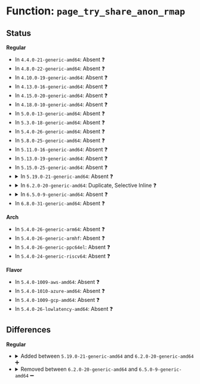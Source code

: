 # Function: <code>page_try_share_anon_rmap</code>

## Status
<b>Regular</b>
<ul>
<li>
In <code>4.4.0-21-generic-amd64</code>: Absent ❓
</li>
<li>
In <code>4.8.0-22-generic-amd64</code>: Absent ❓
</li>
<li>
In <code>4.10.0-19-generic-amd64</code>: Absent ❓
</li>
<li>
In <code>4.13.0-16-generic-amd64</code>: Absent ❓
</li>
<li>
In <code>4.15.0-20-generic-amd64</code>: Absent ❓
</li>
<li>
In <code>4.18.0-10-generic-amd64</code>: Absent ❓
</li>
<li>
In <code>5.0.0-13-generic-amd64</code>: Absent ❓
</li>
<li>
In <code>5.3.0-18-generic-amd64</code>: Absent ❓
</li>
<li>
In <code>5.4.0-26-generic-amd64</code>: Absent ❓
</li>
<li>
In <code>5.8.0-25-generic-amd64</code>: Absent ❓
</li>
<li>
In <code>5.11.0-16-generic-amd64</code>: Absent ❓
</li>
<li>
In <code>5.13.0-19-generic-amd64</code>: Absent ❓
</li>
<li>
In <code>5.15.0-25-generic-amd64</code>: Absent ❓
</li>
<li>
<details>
<summary>In <code>5.19.0-21-generic-amd64</code>: Absent ❓</summary>

```json
{
  "name": "page_try_share_anon_rmap",
  "collision_type": "Static Duplication",
  "inline_type": "Full",
  "funcs": [
    {
      "addr": 18446744071582377849,
      "name": "page_try_share_anon_rmap",
      "external": false,
      "loc": "include/linux/rmap.h:285",
      "file": "mm/rmap.c",
      "inline": "declared, inlined",
      "caller_inline": [
        "mm/rmap.c:try_to_migrate_one",
        "mm/rmap.c:try_to_migrate_one",
        "mm/rmap.c:try_to_unmap_one"
      ],
      "caller_func": []
    },
    {
      "addr": 18446744071582648419,
      "name": "page_try_share_anon_rmap",
      "external": false,
      "loc": "include/linux/rmap.h:285",
      "file": "mm/ksm.c",
      "inline": "declared, inlined",
      "caller_inline": [
        "mm/ksm.c:write_protect_page"
      ],
      "caller_func": []
    },
    {
      "addr": 18446744071582743094,
      "name": "page_try_share_anon_rmap",
      "external": false,
      "loc": "include/linux/rmap.h:285",
      "file": "mm/migrate_device.c",
      "inline": "declared, inlined",
      "caller_inline": [
        "mm/migrate_device.c:migrate_vma_collect_pmd"
      ],
      "caller_func": []
    },
    {
      "addr": 18446744071582784530,
      "name": "page_try_share_anon_rmap",
      "external": false,
      "loc": "include/linux/rmap.h:285",
      "file": "mm/huge_memory.c",
      "inline": "declared, inlined",
      "caller_inline": [
        "mm/huge_memory.c:set_pmd_migration_entry",
        "mm/huge_memory.c:__split_huge_pmd_locked"
      ],
      "caller_func": []
    }
  ],
  "symbols": []
}
```
</details>
</li>
<li>
<details>
<summary>In <code>6.2.0-20-generic-amd64</code>: Duplicate, Selective Inline ❓</summary>

```c
int page_try_share_anon_rmap(struct page * page)
```

```json
{
  "name": "page_try_share_anon_rmap",
  "collision_type": "Static Duplication",
  "inline_type": "Selective",
  "funcs": [
    {
      "addr": 18446744071582882197,
      "name": "page_try_share_anon_rmap",
      "external": false,
      "loc": "include/linux/rmap.h:285",
      "file": "mm/rmap.c",
      "inline": "declared, inlined",
      "caller_inline": [
        "mm/rmap.c:try_to_migrate_one",
        "mm/rmap.c:try_to_unmap_one"
      ],
      "caller_func": [
        "mm/rmap.c:try_to_migrate_one"
      ]
    },
    {
      "addr": 18446744071583170671,
      "name": "page_try_share_anon_rmap",
      "external": false,
      "loc": "include/linux/rmap.h:285",
      "file": "mm/ksm.c",
      "inline": "declared, inlined",
      "caller_inline": [
        "mm/ksm.c:write_protect_page"
      ],
      "caller_func": []
    },
    {
      "addr": 18446744071583274681,
      "name": "page_try_share_anon_rmap",
      "external": false,
      "loc": "include/linux/rmap.h:285",
      "file": "mm/migrate_device.c",
      "inline": "declared, inlined",
      "caller_inline": [
        "mm/migrate_device.c:migrate_vma_collect_pmd"
      ],
      "caller_func": []
    },
    {
      "addr": 18446744071583317419,
      "name": "page_try_share_anon_rmap",
      "external": false,
      "loc": "include/linux/rmap.h:285",
      "file": "mm/huge_memory.c",
      "inline": "declared, inlined",
      "caller_inline": [
        "mm/huge_memory.c:set_pmd_migration_entry"
      ],
      "caller_func": [
        "mm/huge_memory.c:__split_huge_pmd_locked"
      ]
    }
  ],
  "symbols": [
    {
      "addr": 18446744071582868320,
      "name": "page_try_share_anon_rmap",
      "section": ".text",
      "bind": "STB_LOCAL",
      "size": 149
    },
    {
      "addr": 18446744071583284384,
      "name": "page_try_share_anon_rmap",
      "section": ".text",
      "bind": "STB_LOCAL",
      "size": 149
    }
  ]
}
```
</details>
</li>
<li>
<details>
<summary>In <code>6.5.0-9-generic-amd64</code>: Absent ❓</summary>

```json
{
  "name": "page_try_share_anon_rmap",
  "collision_type": "Static Duplication",
  "inline_type": "Full",
  "funcs": [
    {
      "addr": 18446744071583096427,
      "name": "page_try_share_anon_rmap",
      "external": false,
      "loc": "include/linux/rmap.h:294",
      "file": "mm/rmap.c",
      "inline": "declared, inlined",
      "caller_inline": [
        "mm/rmap.c:try_to_migrate_one",
        "mm/rmap.c:try_to_migrate_one",
        "mm/rmap.c:try_to_unmap_one"
      ],
      "caller_func": []
    },
    {
      "addr": 18446744071583386749,
      "name": "page_try_share_anon_rmap",
      "external": false,
      "loc": "include/linux/rmap.h:294",
      "file": "mm/ksm.c",
      "inline": "declared, inlined",
      "caller_inline": [
        "mm/ksm.c:write_protect_page"
      ],
      "caller_func": []
    },
    {
      "addr": 18446744071583496998,
      "name": "page_try_share_anon_rmap",
      "external": false,
      "loc": "include/linux/rmap.h:294",
      "file": "mm/migrate_device.c",
      "inline": "declared, inlined",
      "caller_inline": [
        "mm/migrate_device.c:migrate_vma_collect_pmd"
      ],
      "caller_func": []
    },
    {
      "addr": 18446744071583535857,
      "name": "page_try_share_anon_rmap",
      "external": false,
      "loc": "include/linux/rmap.h:294",
      "file": "mm/huge_memory.c",
      "inline": "declared, inlined",
      "caller_inline": [
        "mm/huge_memory.c:set_pmd_migration_entry",
        "mm/huge_memory.c:__split_huge_pmd_locked"
      ],
      "caller_func": []
    }
  ],
  "symbols": []
}
```
</details>
</li>
<li>
In <code>6.8.0-31-generic-amd64</code>: Absent ❓
</li>
</ul>
<b>Arch</b>
<ul>
<li>
In <code>5.4.0-26-generic-arm64</code>: Absent ❓
</li>
<li>
In <code>5.4.0-26-generic-armhf</code>: Absent ❓
</li>
<li>
In <code>5.4.0-26-generic-ppc64el</code>: Absent ❓
</li>
<li>
In <code>5.4.0-24-generic-riscv64</code>: Absent ❓
</li>
</ul>
<b>Flavor</b>
<ul>
<li>
In <code>5.4.0-1009-aws-amd64</code>: Absent ❓
</li>
<li>
In <code>5.4.0-1010-azure-amd64</code>: Absent ❓
</li>
<li>
In <code>5.4.0-1009-gcp-amd64</code>: Absent ❓
</li>
<li>
In <code>5.4.0-26-lowlatency-amd64</code>: Absent ❓
</li>
</ul>

## Differences
<b>Regular</b>
<ul>
<li>
<details>
<summary>Added between <code>5.19.0-21-generic-amd64</code> and <code>6.2.0-20-generic-amd64</code> ➕</summary>

```c
int page_try_share_anon_rmap(struct page * page)
```
</details>
</li>
<li>
<details>
<summary>Removed between <code>6.2.0-20-generic-amd64</code> and <code>6.5.0-9-generic-amd64</code> ➖</summary>

```c
int page_try_share_anon_rmap(struct page * page)
```
</details>
</li>
</ul>
